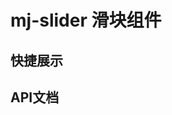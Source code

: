<script setup>
import quickShow from './components/quickShow.vue'
import {tableProps, tableColumnsProps} from './data/propsBody'
</script>

# mj-slider 滑块组件

## 快捷展示
<quickShow />

## API文档
<props-table descriptType="Table Props" :propsBody="tableProps" />
<props-table descriptType="Table columns Props" :propsBody="tableColumnsProps" />
